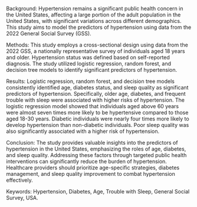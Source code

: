 Background: Hypertension remains a significant public health concern in the United States, affecting a large portion of the adult population in the United States, with significant variations across different demographics. This study aims to model the predictors of hypertension using data from the 2022 General Social Survey (GSS). 

Methods: This study employs a cross-sectional design using data from the 2022 GSS, a nationally representative survey of individuals aged 18 years and older. Hypertension status was defined based on self-reported diagnosis. The study utilized logistic regression, random forest, and decision tree models to identify significant predictors of hypertension. 

Results: Logistic regression, random forest, and decision tree models consistently identified age, diabetes status, and sleep quality as significant predictors of hypertension. Specifically, older age, diabetes, and frequent trouble with sleep were associated with higher risks of hypertension. The logistic regression model showed that individuals aged above 60 years were almost seven times more likely to be hypertensive compared to those aged 18-30 years. Diabetic individuals were nearly four times more likely to develop hypertension than non-diabetic individuals. Poor sleep quality was also significantly associated with a higher risk of hypertension.

Conclusion: The study provides valuable insights into the predictors of hypertension in the United States, emphasizing the roles of age, diabetes, and sleep quality. Addressing these factors through targeted public health interventions can significantly reduce the burden of hypertension. Healthcare providers should prioritize age-specific strategies, diabetes management, and sleep quality improvement to combat hypertension effectively. 

Keywords: Hypertension, Diabetes, Age, Trouble with Sleep, General Social Survey, USA.
